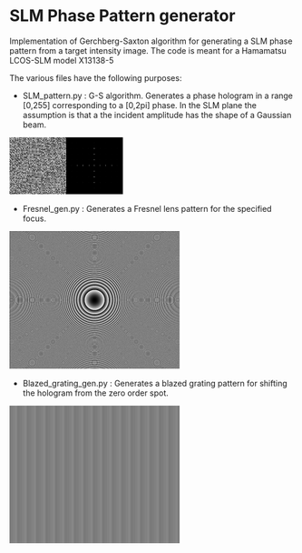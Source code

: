 # SLM Phase Pattern generator

Implementation of Gerchberg-Saxton algorithm for generating a SLM phase pattern from a target intensity image.
The code is meant for a Hamamatsu LCOS-SLM model X13138-5

The various files have the following purposes:
* SLM_pattern.py : G-S algorithm. Generates a phase hologram in a range [0,255] corresponding to a [0,2pi] phase. In the SLM plane the assumption is that a the incident amplitude has the shape of a Gaussian beam.

![Algo_conv](https://github.com/mmazzanti/SLM_phase_pattern/blob/master/Presentation_files/SLM_evol_show.gif)

* Fresnel_gen.py : Generates a Fresnel lens pattern for the specified focus.

![Frestnel lens](https://github.com/mmazzanti/SLM_phase_pattern/blob/master/Presentation_files/Lens_show.png)


* Blazed_grating_gen.py : Generates a blazed grating pattern for shifting the hologram from the zero order spot.

![blazed_grating](https://github.com/mmazzanti/SLM_phase_pattern/blob/master/Presentation_files/Grating_show.png)


